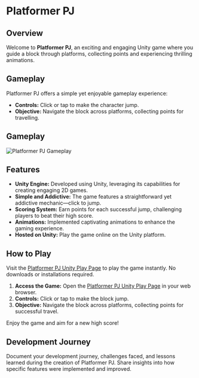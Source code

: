 # Platformer PJ

## Overview

Welcome to **Platformer PJ**, an exciting and engaging Unity game where you guide a block through platforms, collecting points and experiencing thrilling animations.

## Gameplay

Platformer PJ offers a simple yet enjoyable gameplay experience:

- **Controls:** Click or tap to make the character jump.
- **Objective:** Navigate the block across platforms, collecting points for travelling.

## Gameplay

![Platformer PJ Gameplay](/gameplay.gif)

## Features

- **Unity Engine:** Developed using Unity, leveraging its capabilities for creating engaging 2D games.
- **Simple and Addictive:** The game features a straightforward yet addictive mechanic—click to jump.
- **Scoring System:** Earn points for each successful jump, challenging players to beat their high score.
- **Animations:** Implemented captivating animations to enhance the gaming experience.
- **Hosted on Unity:** Play the game online on the Unity platform.

## How to Play

Visit the [Platformer PJ Unity Play Page](https://play.unity.com/mg/other/build-t2j-1) to play the game instantly. No downloads or installations required.

1. **Access the Game:** Open the [Platformer PJ Unity Play Page](https://play.unity.com/mg/other/build-t2j-1) in your web browser.
2. **Controls:** Click or tap to make the block jump.
3. **Objective:** Navigate the block across platforms, collecting points for successful travel.

Enjoy the game and aim for a new high score!

## Development Journey

Document your development journey, challenges faced, and lessons learned during the creation of Platformer PJ. Share insights into how specific features were implemented and improved.

